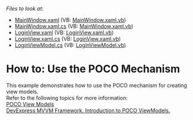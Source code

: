 <!-- default file list -->
*Files to look at*:

* [MainWindow.xaml](./CS/MainWindow.xaml) (VB: [MainWindow.xaml.vb](./VB/MainWindow.xaml.vb))
* [MainWindow.xaml.cs](./CS/MainWindow.xaml.cs) (VB: [MainWindow.xaml.vb](./VB/MainWindow.xaml.vb))
* [LoginView.xaml](./CS/View/LoginView.xaml) (VB: [LoginView.xaml.vb](./VB/View/LoginView.xaml.vb))
* [LoginView.xaml.cs](./CS/View/LoginView.xaml.cs) (VB: [LoginView.xaml.vb](./VB/View/LoginView.xaml.vb))
* [LoginViewModel.cs](./CS/ViewModel/LoginViewModel.cs) (VB: [LoginViewModel.vb](./VB/ViewModel/LoginViewModel.vb))
<!-- default file list end -->
# How to: Use the POCO Mechanism


<p>This example demonstrates how to use the POCO mechanism for creating view models.<br />
Refer to the following topics for more information:<br />
<a href="https://documentation.devexpress.com/#WPF/CustomDocument16454"><u>POCO View Models</u></a><u><br />
</u><a href="https://community.devexpress.com/blogs/wpf/archive/2013/12/04/devexpress-mvvm-framework-introduction-to-poco-viewmodels.aspx"><u>DevExpress MVVM Framework. Introduction to POCO ViewModels.</u></a></p>

<br/>


